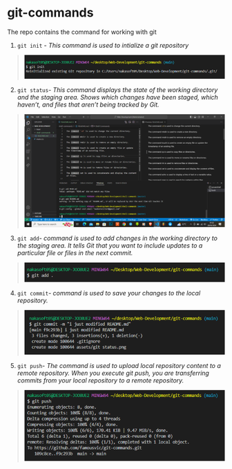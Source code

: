 # git-commands
The repo contains the command for working with git

1. `git init` - *This command is used to intialize a git repository*
>![alt text](assets/git-init.PNG)

2. `git status`- *This command displays the state of the working directory and the staging area. Shows which changes have been staged, which haven’t, and files that aren’t being tracked by Git.*
>![alt text](assets/git%20status.png)

3. `git add`- *command is used to add changes in the working directory to the staging area. It tells Git that you want to include updates to a particular file or files in the next commit.*
>![git add](assets/git-add.PNG)

4. `git commit`- *command is used to save your changes to the local repository.*
>![git commit](assets/git-commit.PNG)

5. `git push`- *The command is used to upload local repository content to a remote repository. When you execute git push, you are transferring commits from your local repository to a remote repository.*
>![git push](assets/git-push.PNG)